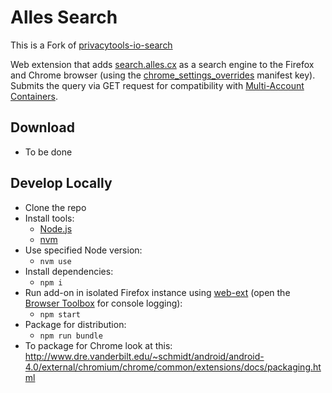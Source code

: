 # Alles Search
This is a Fork of [privacytools-io-search](https://gitlab.com/nitrohorse/privacytools-io-search/)

Web extension that adds [search.alles.cx](https://search.alles.cx) as a search engine to the Firefox and Chrome browser (using the [
chrome_settings_overrides](https://developer.mozilla.org/en-US/docs/Mozilla/Add-ons/WebExtensions/manifest.json/chrome_settings_overrides) manifest key). Submits the query via GET request for compatibility with [Multi-Account Containers](https://addons.mozilla.org/en-US/firefox/addon/multi-account-containers/).

## Download
* To be done

## Develop Locally
* Clone the repo
* Install tools:
	* [Node.js](https://nodejs.org)
	* [nvm](https://github.com/nvm-sh/nvm)
* Use specified Node version:
	* `nvm use`
* Install dependencies:
	* `npm i`
* Run add-on in isolated Firefox instance using [web-ext](https://developer.mozilla.org/en-US/Add-ons/WebExtensions/Getting_started_with_web-ext) (open the [Browser Toolbox](https://developer.mozilla.org/en-US/docs/Tools/Browser_Toolbox) for console logging):
	* `npm start`
* Package for distribution:
	* `npm run bundle`
* To package for Chrome look at this: http://www.dre.vanderbilt.edu/~schmidt/android/android-4.0/external/chromium/chrome/common/extensions/docs/packaging.html